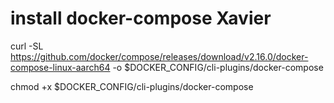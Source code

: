 # install docker-compose Xavier

curl -SL https://github.com/docker/compose/releases/download/v2.16.0/docker-compose-linux-aarch64 -o $DOCKER_CONFIG/cli-plugins/docker-compose  

chmod +x $DOCKER_CONFIG/cli-plugins/docker-compose